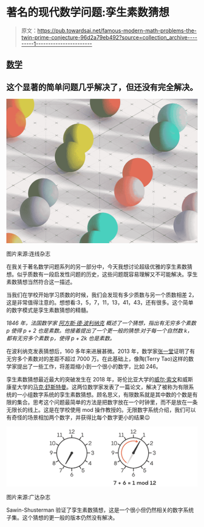 # 著名的现代数学问题:孪生素数猜想

> 原文：<https://pub.towardsai.net/famous-modern-math-problems-the-twin-prime-conjecture-96d2a79eb492?source=collection_archive---------1----------------------->

## [数学](https://towardsai.net/p/category/mathematics)

## 这个显著的简单问题几乎解决了，但还没有完全解决。

![](img/c58b77ce4f394323fc8ff9af748db790.png)

图片来源:连线杂志

在我关于著名数学问题系列的另一部分中，今天我想讨论超级优雅的孪生素数猜想。似乎质数有一段启发性问题的历史，这些问题既容易理解又不可能解决。孪生素数猜想当然符合这一描述。

当我们在学校开始学习质数的时候，我们会发现有多少质数与另一个质数相差 2，这是非常值得注意的。想想看:3，5，7，11，13，41，43，还有很多。这个简单的数字模式是孪生素数猜想的精髓。

*1846 年，法国数学家* [*阿方斯·德·波利纳克*](https://en.wikipedia.org/wiki/Alphonse_de_Polignac) *概述了一个猜想，指出有无穷多个素数 p 使得 p + 2 也是素数。他接着提出了一个更一般的猜想:对于每一个自然数 k，都有无穷多个素数 p，使得 p + 2k 也是素数。*

在波利纳克发表猜想后，160 多年来进展甚微。2013 年，数学家[张一堂](https://en.wikipedia.org/wiki/Yitang_Zhang)证明了有无穷多个素数对的差距不超过 7000 万。在此基础上，像陶(Terry Tao)这样的数学家提出了一些工作，将差距缩小到一个很小的数字，比如 246。

孪生素数猜想最近最大的突破发生在 2018 年，哥伦比亚大学的[威尔·索文](https://williamsawin.com/)和威斯康星大学的[马克·舒斯特曼](https://markshus.wixsite.com/math)。这两位数学家发表了一篇论文，解决了被称为有限系统的一小组数字系统的孪生素数猜想。顾名思义，有限数系就是其中数的个数是有限的集合。思考这个问题最简单的方法是把数字放在一个时钟里，而不是放在一条无限长的线上。这是在学校使用 mod 操作教授的。无限数字系统介绍，我们可以有奇怪的场景相加两个数字，并获得比每个数字更小的结果😉

![](img/6830aadf6d81937e2311525c1db09820.png)

图片来源:广达杂志

Sawin-Shusterman 验证了孪生素数猜想，这是一个很小但仍然相关的数字系统子集。这个猜想的更一般的版本仍然没有解决。